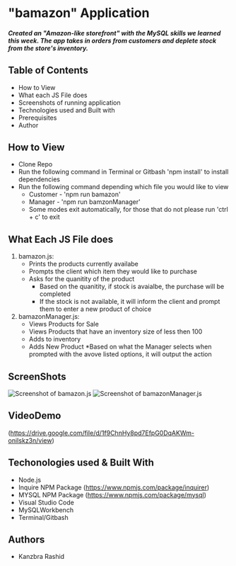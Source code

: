 # "bamazon" Application
##### Created an "Amazon-like storefront" with the MySQL skills we learned this week. The app takes in orders from customers and deplete stock from the store's inventory. 

## Table of Contents
* How to View
* What each JS File does
* Screenshots of running application
* Technologies used and Built with
* Prerequisites
* Author


## How to View
* Clone Repo
* Run the following command in Terminal or Gitbash 'npm install' to install dependencies
* Run the following command depending which file you would like to view
  * Customer -  'npm run bamazon'
  * Manager - 'npm run bamzonManager'
  * Some modes exit automatically, for those that do not please run 'ctrl + c' to exit
 
 ## What Each JS File does
 1. bamazon.js:
    * Prints the products currently availabe
    * Prompts the client which item they would like to purchase
    * Asks for the quanitity of the product
      * Based on the quanitity, if stock is avaialbe, the purchase will be completed
      * If the stock is not available, it will inform the client and prompt them to enter a new product of choice
 2. bamazonManager.js:
    * Views Products for Sale
    * Views Products that have an inventory size of less then 100
    * Adds to inventory
    * Adds New Product
      *Based on what the Manager selects when prompted with the avove listed options, it will output the action
    
 ## ScreenShots
 ![Screenshot of bamazon.js](https://github.com/kanzbra/bamazon/tree/master/images/bamazon.png)
 ![Screenshot of bamazonManager.js](https://github.com/kanzbra/bamazon/tree/master/images/bamazon.png)
 
 ## VideoDemo
 (https://drive.google.com/file/d/1f9ChnHy8pd7EfpG0DqAKWm-oniIskz3n/view)
    
 ## Techonologies used & Built With
 * Node.js
 * Inquire NPM Package (https://www.npmjs.com/package/inquirer)
 * MYSQL NPM Package (https://www.npmjs.com/package/mysql)
 * Visual Studio Code
 * MySQLWorkbench
 * Terminal/Gitbash

## Authors
 * Kanzbra Rashid
